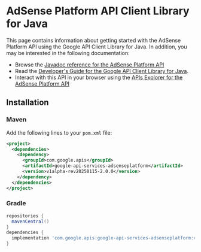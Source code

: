 # AdSense Platform API Client Library for Java



This page contains information about getting started with the AdSense Platform API
using the Google API Client Library for Java. In addition, you may be interested
in the following documentation:

* Browse the [Javadoc reference for the AdSense Platform API][javadoc]
* Read the [Developer's Guide for the Google API Client Library for Java][google-api-client].
* Interact with this API in your browser using the [APIs Explorer for the AdSense Platform API][api-explorer]

## Installation

### Maven

Add the following lines to your `pom.xml` file:

```xml
<project>
  <dependencies>
    <dependency>
      <groupId>com.google.apis</groupId>
      <artifactId>google-api-services-adsenseplatform</artifactId>
      <version>v1alpha-rev20250115-2.0.0</version>
    </dependency>
  </dependencies>
</project>
```

### Gradle

```gradle
repositories {
  mavenCentral()
}
dependencies {
  implementation 'com.google.apis:google-api-services-adsenseplatform:v1alpha-rev20250115-2.0.0'
}
```

[javadoc]: https://googleapis.dev/java/google-api-services-adsenseplatform/latest/index.html
[google-api-client]: https://github.com/googleapis/google-api-java-client/
[api-explorer]: https://developers.google.com/apis-explorer/#p/adsenseplatform/v1/
